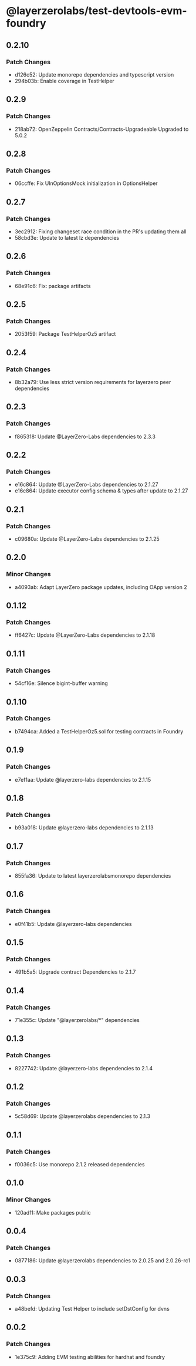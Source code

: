 # @layerzerolabs/test-devtools-evm-foundry

## 0.2.10

### Patch Changes

- d126c52: Update monorepo dependencies and typescript version
- 294b03b: Enable coverage in TestHelper

## 0.2.9

### Patch Changes

- 218ab72: OpenZeppelin Contracts/Contracts-Upgradeable Upgraded to 5.0.2

## 0.2.8

### Patch Changes

- 06ccffe: Fix UlnOptionsMock initialization in OptionsHelper

## 0.2.7

### Patch Changes

- 3ec2912: Fixing changeset race condition in the PR's updating them all
- 58cbd3e: Update to latest lz dependencies

## 0.2.6

### Patch Changes

- 68e91c6: Fix: package artifacts

## 0.2.5

### Patch Changes

- 2053f59: Package TestHelperOz5 artifact

## 0.2.4

### Patch Changes

- 8b32a79: Use less strict version requirements for layerzero peer dependencies

## 0.2.3

### Patch Changes

- f865318: Update @LayerZero-Labs dependencies to 2.3.3

## 0.2.2

### Patch Changes

- e16c864: Update @LayerZero-Labs dependencies to 2.1.27
- e16c864: Update executor config schema & types after update to 2.1.27

## 0.2.1

### Patch Changes

- c09680a: Update @LayerZero-Labs dependencies to 2.1.25

## 0.2.0

### Minor Changes

- a4093ab: Adapt LayerZero package updates, including OApp version 2

## 0.1.12

### Patch Changes

- ff6427c: Update @LayerZero-Labs dependencies to 2.1.18

## 0.1.11

### Patch Changes

- 54cf16e: Silence bigint-buffer warning

## 0.1.10

### Patch Changes

- b7494ca: Added a TestHelperOz5.sol for testing contracts in Foundry

## 0.1.9

### Patch Changes

- e7ef1aa: Update @layerzero-labs dependencies to 2.1.15

## 0.1.8

### Patch Changes

- b93a018: Update @layerzero-labs dependencies to 2.1.13

## 0.1.7

### Patch Changes

- 855fa36: Update to latest layerzerolabsmonorepo dependencies

## 0.1.6

### Patch Changes

- e0f41b5: Update @layerzero-labs dependencies

## 0.1.5

### Patch Changes

- 491b5a5: Upgrade contract Dependencies to 2.1.7

## 0.1.4

### Patch Changes

- 71e355c: Update "@layerzerolabs/\*" dependencies

## 0.1.3

### Patch Changes

- 8227742: Update @layerzero-labs dependencies to 2.1.4

## 0.1.2

### Patch Changes

- 5c58d69: Update @layerzerolabs dependencies to 2.1.3

## 0.1.1

### Patch Changes

- f0036c5: Use monorepo 2.1.2 released dependencies

## 0.1.0

### Minor Changes

- 120adf1: Make packages public

## 0.0.4

### Patch Changes

- 0877186: Update @layerzerolabs dependencies to 2.0.25 and 2.0.26-rc1

## 0.0.3

### Patch Changes

- a48befd: Updating Test Helper to include setDstConfig for dvns

## 0.0.2

### Patch Changes

- 1e375c9: Adding EVM testing abilities for hardhat and foundry
